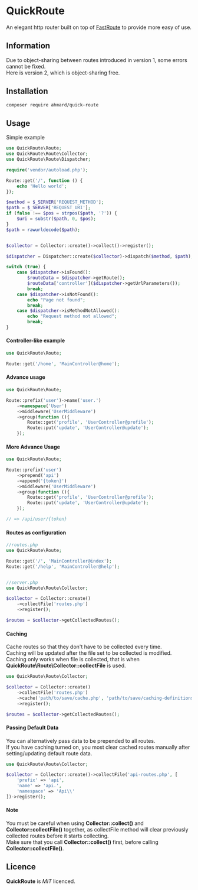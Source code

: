# QuickRoute
An elegant http router built on top of [FastRoute](https://github.com/nikic/FastRoute) to provide more easy of use.

## Information
Due to object-sharing between routes introduced in version 1, some errors cannot be fixed.
<br/>
Here is version 2, which is object-sharing free.

## Installation
```bash
composer require ahmard/quick-route
```

## Usage

Simple example
```php
use QuickRoute\Route;
use QuickRoute\Route\Collector;
use QuickRoute\Route\Dispatcher;

require('vendor/autoload.php');

Route::get('/', function () {
    echo 'Hello world';
});

$method = $_SERVER['REQUEST_METHOD'];
$path = $_SERVER['REQUEST_URI'];
if (false !== $pos = strpos($path, '?')) {
    $uri = substr($path, 0, $pos);
}
$path = rawurldecode($path);


$collector = Collector::create()->collect()->register();

$dispatcher = Dispatcher::create($collector)->dispatch($method, $path);

switch (true) {
    case $dispatcher->isFound():
        $routeData = $dispatcher->getRoute();
        $routeData['controller']($dispatcher->getUrlParameters());
        break;
    case $dispatcher->isNotFound():
        echo "Page not found";
        break;
    case $dispatcher->isMethodNotAllowed():
        echo "Request method not allowed";
        break;
}
```

#### Controller-like example
```php
use QuickRoute\Route;

Route::get('/home', 'MainController@home');
```

#### Advance usage
```php
use QuickRoute\Route;

Route::prefix('user')->name('user.')
    ->namespace('User')
    ->middleware('UserMiddleware')
    ->group(function (){
        Route::get('profile', 'UserController@profile');
        Route::put('update', 'UserController@update');
    });
```

#### More Advance Usage
```php
use QuickRoute\Route;

Route::prefix('user')
    ->prepend('api')
    ->append('{token}')
    ->middleware('UserMiddleware')
    ->group(function (){
        Route::get('profile', 'UserController@profile');
        Route::put('update', 'UserController@update');
    });

// => /api/user/{token}
```

#### Routes as configuration
```php
//routes.php
use QuickRoute\Route;

Route::get('/', 'MainController@index');
Route::get('/help', 'MainController@help');


//server.php
use QuickRoute\Route\Collector;

$collector = Collector::create()
    ->collectFile('routes.php')
    ->register();

$routes = $collector->getCollectedRoutes();
```

#### Caching
Cache routes so that they don't have to be collected every time.
<br/>Caching will be updated after the file set to be collected is modified.
<br/>Caching only works when file is collected, that is when **QuickRoute\Route\Collector::collectFile** is used.
```php
use QuickRoute\Route\Collector;

$collector = Collector::create()
    ->collectFile('routes.php')
    ->cache('path/to/save/cache.php', 'path/to/save/caching-definitions.json')
    ->register();

$routes = $collector->getCollectedRoutes();
```

#### Passing Default Data
You can alternatively pass data to be prepended to all routes.
<br/>
If you have caching turned on, you most clear cached routes manually after setting/updating default route data.
```php
use QuickRoute\Route\Collector;

$collector = Collector::create()->collectFile('api-routes.php', [
    'prefix' => 'api',
    'name' => 'api.',
    'namespace' => 'Api\\'
])->register();
```

#### Note
You must be careful when using **Collector::collect()** and **Collector::collectFile()** together, 
as collectFile method will clear previously collected routes before it starts collecting.<br/>
Make sure that you call **Collector::collect()** first, before calling **Collector::collectFile()**.

## Licence
**QuickRoute** is _MIT_ licenced.